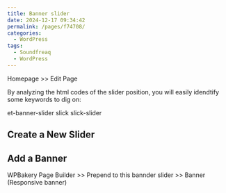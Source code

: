 ```yaml
---
title: Banner slider
date: 2024-12-17 09:34:42
permalink: /pages/f74708/
categories: 
  - WordPress
tags: 
  - Soundfreaq
  - WordPress
---
```


Homepage >> Edit Page

By analyzing the html codes of the slider position, you will easily idendtify some keywords to dig on:

et-banner-slider
slick
slick-slider

## Create a New Slider

## Add a Banner

WPBakery Page Builder >> Prepend to this bannder slider >> Banner (Responsive banner)
